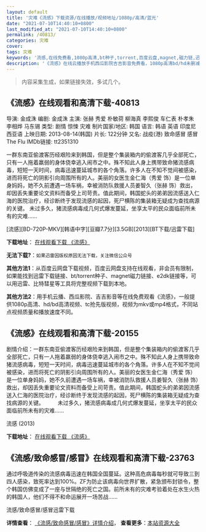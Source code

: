 ```yaml
---
layout: default
title: '灾难《流感》下载资源/在线播放/视频地址/1080p/高清/蓝光'
date: "2021-07-10T14:40:10+0800"
last_modified_at: "2021-07-10T14:40:10+0800"
permalink: /40813/
categories: 灾难
cover:
tags: 灾难
keywords: '流感,在线免费看,1080p高清,bt种子,torrent,百度云盘,magnet,磁力链,迅雷下载资源'
description: '《流感》在线云播放手机西瓜影院吉吉影音免费看，1080p高清bd/hd未删减完整版和tc抢先枪版，mkv/mp4格式，附带bt/torrent种子、magnet/磁力链、百度云盘、网盘资源迅雷下载链接'
---
```


>内容采集生成，如果链接失效，多试几个。


## 《流感》在线观看和高清下载-40813

导演: 金成洙 编剧: 金成洙 主演: 张赫 秀爱 朴敏荷 柳海真 李熙俊 车仁表 朴孝朱 李相烨 马东锡 类型: 剧情 惊悚 灾难 制片国家/地区: 韩国 语言: 韩语 英语 印度尼西亚语 上映日期: 2013-08-14(韩国) 片长: 122分钟 又名: 战疫(港) 致命感冒 感冒 The Flu IMDb链接: tt2351310

一群东南亚偷渡客历经艰险来到韩国，但是整个集装箱内的偷渡客几乎全部死亡，只有一人拖着羸弱的身体侥幸逃入闹市之中。殊不知此人身上携带致命猪流感病毒，短短一天时间，病毒迅速蔓延城市的各个角落。许多人在不知不觉间被感染，进而将死亡的阴影引向周围所有的人。美丽的女医生金仁海（秀爱 饰）是一位单身妈妈，她不久前遭遇一场车祸，幸被消防队救援人员姜智久（张赫 饰）救出，却因丢失重要论文资料而备受上司苛责。值此期间，韩国蛇头的弟弟因流感送入仁海的医院治疗，经诊断终于发现流感的起因，死尸横陈的集装箱无疑成为查找病源的关键。 未过多久，猪流感病毒成几何式爆发蔓延，坐享太平的民众面临前所未有的灾难……


[流感][BD-720P-MKV][韩语中字][豆瓣7.7分][3.5GB][2013][BT下载/迅雷下载]

**下载地址**： [在线观看下载 《流感》](https://www.btdx8.com/torrent/the_flu_2013.html) 


**无法下载?**：`如果迅雷因版权原因无法下载，关注微信公众号 `

**其他方法1**：从百度云网盘下载视频，百度云网盘支持在线观看，非会员有限制，如果能找到迅雷下载链接、bt/torrent种子、magnet磁力链接、e2dk链接等，可以用迅雷、比特彗星等工具将完整视频下载到本地。

**其他方法2**：用手机云播、西瓜影院、吉吉影音等在线免费观看《流感》，一般提供1080p高清、hd/bd高清视频、tc抢先版视频，视频为mkv或mp4格式，不同站点视频质量和播放速度不同。


## 《流感》在线观看和高清下载-20155

剧情介绍：一群东南亚偷渡客历经艰险来到韩国，但是整个集装箱内的偷渡客几乎全部死亡，只有一人拖着羸弱的身体侥幸逃入闹市之中。殊不知此人身上携带致命猪流感病毒，短短一天时间，病毒迅速蔓延城市的各个角落。许多人在不知不觉间被感染，进而将死亡的阴影引向周围所有的人。美丽的女医生金仁海（秀爱 饰）是一位单身妈妈，她不久前遭遇一场车祸，幸被消防队救援人员姜智久（张赫 饰）救出，却因丢失重要论文资料而备受上司苛责。值此期间，韩国蛇头的弟弟因流感送入仁海的医院治疗，经诊断终于发现流感的起因，死尸横陈的集装箱无疑成为查找病源的关键。  　　未过多久，猪流感病毒成几何式爆发蔓延，坐享太平的民众面临前所未有的灾难……


流感 (2013)

**下载地址**： [在线观看下载 《流感》](https://www.btbtdy.me/btdy/dy1989.html) 


## 《流感/致命感冒/感冒》在线观看和高清下载-23763

通过呼吸道传染的流感病毒迅速在韩国全国蔓延。这种高危病毒每秒就可导致三到四人感染，致死率达到100%。ZF为防止该病毒向世界扩散，紧急颁布封锁令，整个韩国仿佛变成了一座与世隔绝的死亡之国。前所未有的灾难考验着处在水生火热的韩国人，他们不得不和命运展开一场苦战&hellip;…


流感/致命感冒/感冒迅雷下载

**详情查看**： [《流感/致命感冒/感冒》详情介绍](/movie/23763/)， **查看更多**：[本站资源大全](/movie/t/all/)

